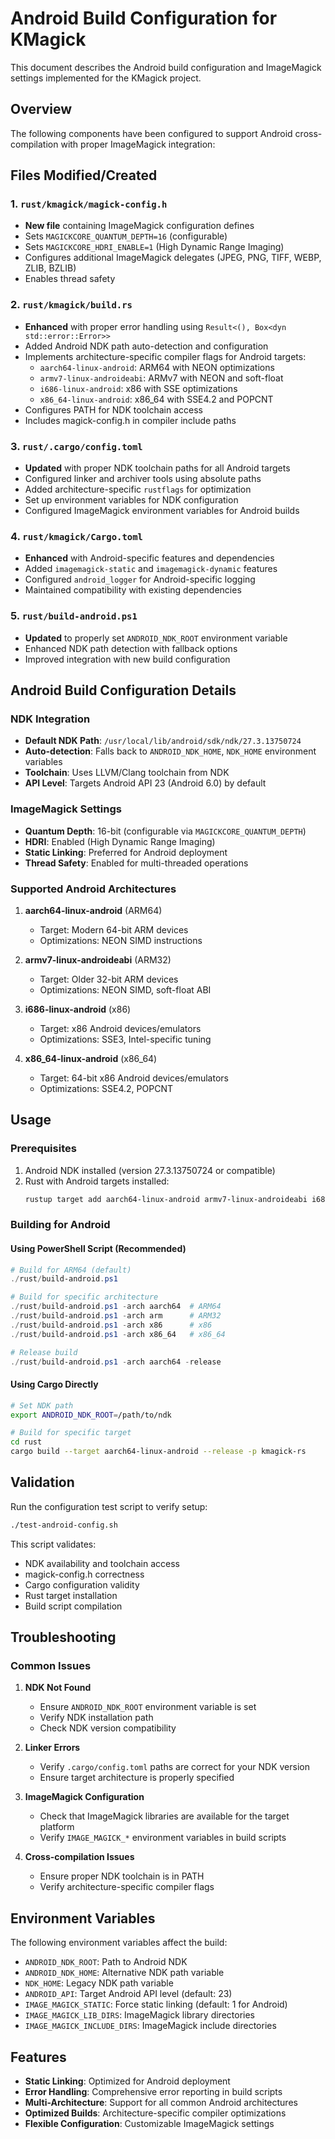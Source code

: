 # Android Build Configuration for KMagick

This document describes the Android build configuration and ImageMagick settings implemented for the KMagick project.

## Overview

The following components have been configured to support Android cross-compilation with proper ImageMagick integration:

## Files Modified/Created

### 1. `rust/kmagick/magick-config.h`
- **New file** containing ImageMagick configuration defines
- Sets `MAGICKCORE_QUANTUM_DEPTH=16` (configurable)
- Sets `MAGICKCORE_HDRI_ENABLE=1` (High Dynamic Range Imaging)
- Configures additional ImageMagick delegates (JPEG, PNG, TIFF, WEBP, ZLIB, BZLIB)
- Enables thread safety

### 2. `rust/kmagick/build.rs`
- **Enhanced** with proper error handling using `Result<(), Box<dyn std::error::Error>>`
- Added Android NDK path auto-detection and configuration
- Implements architecture-specific compiler flags for Android targets:
  - `aarch64-linux-android`: ARM64 with NEON optimizations
  - `armv7-linux-androideabi`: ARMv7 with NEON and soft-float
  - `i686-linux-android`: x86 with SSE optimizations
  - `x86_64-linux-android`: x86_64 with SSE4.2 and POPCNT
- Configures PATH for NDK toolchain access
- Includes magick-config.h in compiler include paths

### 3. `rust/.cargo/config.toml`
- **Updated** with proper NDK toolchain paths for all Android targets
- Configured linker and archiver tools using absolute paths
- Added architecture-specific `rustflags` for optimization
- Set up environment variables for NDK configuration
- Configured ImageMagick environment variables for Android builds

### 4. `rust/kmagick/Cargo.toml`
- **Enhanced** with Android-specific features and dependencies
- Added `imagemagick-static` and `imagemagick-dynamic` features
- Configured `android_logger` for Android-specific logging
- Maintained compatibility with existing dependencies

### 5. `rust/build-android.ps1`
- **Updated** to properly set `ANDROID_NDK_ROOT` environment variable
- Enhanced NDK path detection with fallback options
- Improved integration with new build configuration

## Android Build Configuration Details

### NDK Integration
- **Default NDK Path**: `/usr/local/lib/android/sdk/ndk/27.3.13750724`
- **Auto-detection**: Falls back to `ANDROID_NDK_HOME`, `NDK_HOME` environment variables
- **Toolchain**: Uses LLVM/Clang toolchain from NDK
- **API Level**: Targets Android API 23 (Android 6.0) by default

### ImageMagick Settings
- **Quantum Depth**: 16-bit (configurable via `MAGICKCORE_QUANTUM_DEPTH`)
- **HDRI**: Enabled (High Dynamic Range Imaging)
- **Static Linking**: Preferred for Android deployment
- **Thread Safety**: Enabled for multi-threaded operations

### Supported Android Architectures
1. **aarch64-linux-android** (ARM64)
   - Target: Modern 64-bit ARM devices
   - Optimizations: NEON SIMD instructions

2. **armv7-linux-androideabi** (ARM32)
   - Target: Older 32-bit ARM devices
   - Optimizations: NEON SIMD, soft-float ABI

3. **i686-linux-android** (x86)
   - Target: x86 Android devices/emulators
   - Optimizations: SSE3, Intel-specific tuning

4. **x86_64-linux-android** (x86_64)
   - Target: 64-bit x86 Android devices/emulators
   - Optimizations: SSE4.2, POPCNT

## Usage

### Prerequisites
1. Android NDK installed (version 27.3.13750724 or compatible)
2. Rust with Android targets installed:
   ```bash
   rustup target add aarch64-linux-android armv7-linux-androideabi i686-linux-android x86_64-linux-android
   ```

### Building for Android

#### Using PowerShell Script (Recommended)
```powershell
# Build for ARM64 (default)
./rust/build-android.ps1

# Build for specific architecture
./rust/build-android.ps1 -arch aarch64  # ARM64
./rust/build-android.ps1 -arch arm      # ARM32
./rust/build-android.ps1 -arch x86      # x86
./rust/build-android.ps1 -arch x86_64   # x86_64

# Release build
./rust/build-android.ps1 -arch aarch64 -release
```

#### Using Cargo Directly
```bash
# Set NDK path
export ANDROID_NDK_ROOT=/path/to/ndk

# Build for specific target
cd rust
cargo build --target aarch64-linux-android --release -p kmagick-rs
```

## Validation

Run the configuration test script to verify setup:

```bash
./test-android-config.sh
```

This script validates:
- NDK availability and toolchain access
- magick-config.h correctness
- Cargo configuration validity
- Rust target installation
- Build script compilation

## Troubleshooting

### Common Issues

1. **NDK Not Found**
   - Ensure `ANDROID_NDK_ROOT` environment variable is set
   - Verify NDK installation path
   - Check NDK version compatibility

2. **Linker Errors**
   - Verify `.cargo/config.toml` paths are correct for your NDK version
   - Ensure target architecture is properly specified

3. **ImageMagick Configuration**
   - Check that ImageMagick libraries are available for the target platform
   - Verify `IMAGE_MAGICK_*` environment variables in build scripts

4. **Cross-compilation Issues**
   - Ensure proper NDK toolchain is in PATH
   - Verify architecture-specific compiler flags

## Environment Variables

The following environment variables affect the build:

- `ANDROID_NDK_ROOT`: Path to Android NDK
- `ANDROID_NDK_HOME`: Alternative NDK path variable
- `NDK_HOME`: Legacy NDK path variable
- `ANDROID_API`: Target Android API level (default: 23)
- `IMAGE_MAGICK_STATIC`: Force static linking (default: 1 for Android)
- `IMAGE_MAGICK_LIB_DIRS`: ImageMagick library directories
- `IMAGE_MAGICK_INCLUDE_DIRS`: ImageMagick include directories

## Features

- **Static Linking**: Optimized for Android deployment
- **Error Handling**: Comprehensive error reporting in build scripts
- **Multi-Architecture**: Support for all common Android architectures
- **Optimized Builds**: Architecture-specific compiler optimizations
- **Flexible Configuration**: Customizable ImageMagick settings